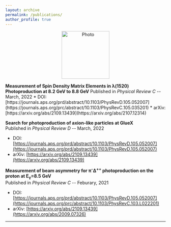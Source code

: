 ```yaml
---
layout: archive
permalink: /publications/
author_profile: true
---
```


<p align="center">
  <img src="https://zabaldwin.github.io/files/GlueXLogo.pdf" alt="Photo" style="width: 150px;"/>   
</p>
<strong>Measurement of Spin Density Matrix Elements in &lambda;(1520) Photoproduction at 8.2 GeV to 8.8 GeV</strong>  
Published in <em> Physical Review C </em> -- March, 2022
  * DOI: [https://journals.aps.org/prd/abstract/10.1103/PhysRevD.105.052007](https://journals.aps.org/prc/abstract/10.1103/PhysRevC.105.035201)
  * arXiv: [https://arxiv.org/abs/2109.13439](https://arxiv.org/abs/2107.12314)
  
<strong>Search for photoproduction of axion-like particles at GlueX</strong>  
Published in <em> Physical Review D </em> -- March, 2022
  * DOI: [https://journals.aps.org/prd/abstract/10.1103/PhysRevD.105.052007](https://journals.aps.org/prd/abstract/10.1103/PhysRevD.105.052007)
  * arXiv: [https://arxiv.org/abs/2109.13439](https://arxiv.org/abs/2109.13439)

<strong>Measurement of beam asymmetry for &pi;<sup>-</sup>&Delta;<sup>++</sup> photoproduction on the proton at E<sub>&gamma;</sub>=8.5 GeV </strong>  
Published in <em> Physical Review C </em> -- Feburary, 2021
  * DOI: [https://journals.aps.org/prd/abstract/10.1103/PhysRevD.105.052007](https://journals.aps.org/prc/abstract/10.1103/PhysRevC.103.L022201)
  * arXiv: [https://arxiv.org/abs/2109.13439](https://arxiv.org/abs/2009.07326)

<hr>


